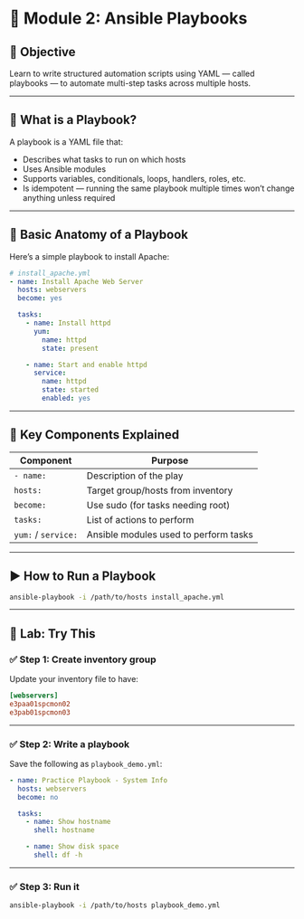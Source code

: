 # 🧩 Module 2: Ansible Playbooks

## 🎯 Objective
Learn to write structured automation scripts using YAML — called playbooks — to automate multi-step tasks across multiple hosts.

---

## 🧠 What is a Playbook?

A playbook is a YAML file that:

- Describes what tasks to run on which hosts
- Uses Ansible modules
- Supports variables, conditionals, loops, handlers, roles, etc.
- Is idempotent — running the same playbook multiple times won’t change anything unless required

---

## 🧱 Basic Anatomy of a Playbook

Here’s a simple playbook to install Apache:

```yaml
# install_apache.yml
- name: Install Apache Web Server
  hosts: webservers
  become: yes

  tasks:
    - name: Install httpd
      yum:
        name: httpd
        state: present

    - name: Start and enable httpd
      service:
        name: httpd
        state: started
        enabled: yes
```

---

## 🔑 Key Components Explained

| Component   | Purpose                                 |
| ----------- | --------------------------------------- |
| `- name:`   | Description of the play                 |
| `hosts:`    | Target group/hosts from inventory       |
| `become:`   | Use sudo (for tasks needing root)       |
| `tasks:`    | List of actions to perform              |
| `yum:` / `service:` | Ansible modules used to perform tasks |

---

## ▶️ How to Run a Playbook

```bash
ansible-playbook -i /path/to/hosts install_apache.yml
```

---

## 🧪 Lab: Try This

### ✅ Step 1: Create inventory group

Update your inventory file to have:

```ini
[webservers]
e3paa01spcmon02
e3pab01spcmon03
```

---

### ✅ Step 2: Write a playbook

Save the following as `playbook_demo.yml`:

```yaml
- name: Practice Playbook - System Info
  hosts: webservers
  become: no

  tasks:
    - name: Show hostname
      shell: hostname

    - name: Show disk space
      shell: df -h
```

---

### ✅ Step 3: Run it

```bash
ansible-playbook -i /path/to/hosts playbook_demo.yml
```